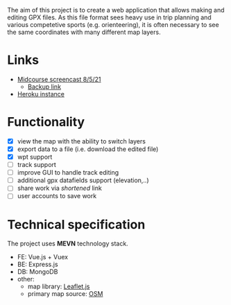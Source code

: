 The aim of this project is to create a web application that allows making and editing GPX files. As this file format sees heavy use in trip planning and various competetive sports (e.g. orienteering), it is often necessary to see the same coordinates with many different map layers.

# Links
- [Midcourse screencast 8/5/21](https://odysee.com/@Martin:6/midcourse-screencast:8)
	- [Backup link](https://vimeo.com/546964159)
- [Heroku instance](https://gpx-editor.herokuapp.com/)

# Functionality
- [x] view the map with the ability to switch layers
- [x] export data to a file (i.e. download the edited file)
- [x] wpt support
- [ ] track support
- [ ] improve GUI to handle track editing
- [ ] additional gpx datafields support (elevation,..)
- [ ] share work via *shortened* link
- [ ] user accounts to save work

# Technical specification
The project uses **MEVN** technology stack.

- FE: Vue.js + Vuex
- BE: Express.js
- DB: MongoDB
- other:
	- map library: [Leaflet.js](https://leafletjs.com/index.html)
	- primary map source: [OSM](https://www.openstreetmap.org/)
